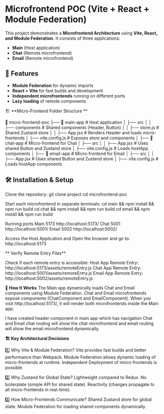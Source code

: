  # Microfrontend POC (Vite + React + Module Federation)

This project demonstrates a **Microfrontend Architecture** using **Vite, React, and Module Federation**. It consists of three applications:

- **Main** (Host application)
- **Chat** (Remote microfrontend)
- **Email** (Remote microfrontend)

## 🚀 Features
- **Module Federation** for dynamic imports
- **React + Vite** for fast builds and development
- **Independent microfrontends** running on different ports
- **Lazy loading** of remote components

🏗️ **Micro-Frontend Folder Structure **

📂 micro-frontend-poc
├── 📂 main-app       # Host application
│   ├── src
│   │   ├── components # Shared components (Header, Button)
│   │   ├── store.js   # Shared Zustand store
│   │   ├── App.jsx    # Renders Header and loads micro-frontends
│   ├── vite.config.js # Exposes store and components
│
├── 📂 chat-app       # Micro-frontend for Chat
│   ├── src
│   │   ├── App.jsx    # Uses shared Button and Zustand store
│   ├── vite.config.js # Loads hostApp components
│
├── 📂 email-app      # Micro-frontend for Email
│   ├── src
│   │   ├── App.jsx    # Uses shared Button and Zustand store
│   ├── vite.config.js # Loads hostApp components


## 🛠️ Installation & Setup
   Clone the repository:
   git clone project
   cd microfrontend-poc

  Start each microfrontend in separate terminals:
  cd main && npm install && npm run build
  cd chat && npm install && npm run build
  cd email && npm install && npm run build

  Running ports
  Main	 5173	http://localhost:5173/
  Chat	 5001	http://localhost:5001/
  Email  5002	http://localhost:5002/

  Access the Host Application and Open the browser and go to: http://localhost:5173

 ** Verify Remote Entry Files**

  Check if each remote entry is accessible:
  Host App Remote Entry: http://localhost:5173/assets/remoteEntry.js
  Chat App Remote Entry: http://localhost:5001/assets/remoteEntry.js
  Email App Remote Entry: http://localhost:5002/assets/remoteEntry.js

  
**🎯 How It Works**
The Main app dynamically loads Chat and Email components using Module Federation.
Chat and Email microfrontends expose components (ChatComponent and EmailComponent).
When you visit http://localhost:5173/, it will render both microfrontends inside the Main app.

I have created header component in main app which has navigation Chat and Email
chat routing will show the chat microfrontend and email routing will show the email microfrontend dynamically.

**🏗️ Key Architectural Decisions**

1️⃣ Why Vite & Module Federation?
Vite provides fast builds and better performance than Webpack.
Module Federation allows dynamic loading of micro-frontends at runtime.
Independent Deployment of micro-frontends is possible.

2️⃣ Why Zustand for Global State?
Lightweight compared to Redux.
No boilerplate (simple API for shared state).
Reactivity (changes propagate to all micro-frontends in real-time).

3️⃣ How Micro-Frontends Communicate?
Shared Zustand store for global state.
Module Federation for loading shared components dynamically.











  
